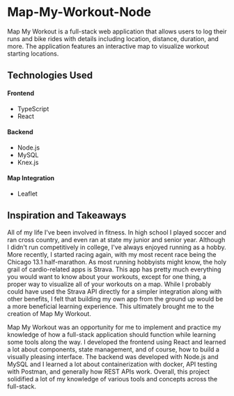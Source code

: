 # Map-My-Workout-Node

Map My Workout is a full-stack web application that allows users to log their runs and bike rides with details including location, distance, duration, and more. The application features an interactive map to visualize workout starting locations.

## Technologies Used

#### Frontend

-   TypeScript
-   React

#### Backend

-   Node.js
-   MySQL
-   Knex.js

#### Map Integration

-   Leaflet

## Inspiration and Takeaways

All of my life I've been involved in fitness. In high school I played soccer and ran cross country, and even ran at state my junior and senior year. Although I didn't run competitively in college, I've always enjoyed running as a hobby. More recently, I started racing again, with my most recent race being the Chicago 13.1 half-marathon. As most running hobbyists might know, the holy grail of cardio-related apps is Strava. This app has pretty much everything you would want to know about your workouts, except for one thing, a proper way to visualize all of your workouts on a map. While I probably could have used the Strava API directly for a simpler integration along with other benefits, I felt that building my own app from the ground up would be a more beneficial learning experience. This ultimately brought me to the creation of Map My Workout.

Map My Workout was an opportunity for me to implement and practice my knowledge of how a full-stack application should function while learning some tools along the way. I developed the frontend using React and learned a lot about components, state management, and of course, how to build a visually pleasing interface. The backend was developed with Node.js and MySQL and I learned a lot about containerization with docker, API testing with Postman, and generally how REST APIs work. Overall, this project solidified a lot of my knowledge of various tools and concepts across the full-stack.
